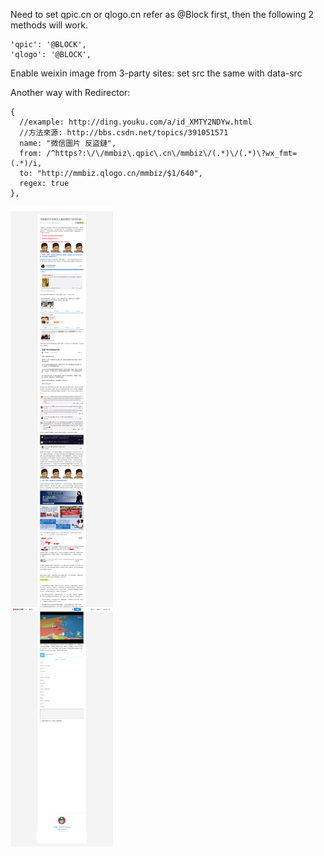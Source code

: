 Need to set qpic.cn or qlogo.cn refer as @Block first, then the following 2 methods will work.

    'qpic': '@BLOCK',
    'qlogo': '@BLOCK',

Enable weixin image from 3-party sites: set src the same with data-src

Another way with Redirector:

    {
      //example: http://ding.youku.com/a/id_XMTY2NDYw.html
      //方法來源: http://bbs.csdn.net/topics/391051571
      name: "微信圖片 反盜鏈",
      from: /^https?:\/\/mmbiz\.qpic\.cn\/mmbiz\/(.*)\/(.*)\?wx_fmt=(.*)/i,
      to: "http://mmbiz.qlogo.cn/mmbiz/$1/640",
      regex: true
    },

![](img/anti-wx-pic.jpg)